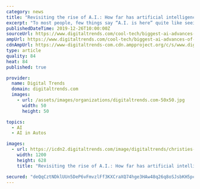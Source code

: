 ```yaml
---
category: news
title: "Revisiting the rise of A.I.: How far has artificial intelligence come since 2010?"
excerpt: "To most people, few things say “A.I. is here” quite like seeing an artificial intelligence defeat two champion Jeopardy ... Google officially unveiled its autonomous car program, now called Waymo. Over the decade that followed, dozens of other ..."
publishedDateTime: 2019-12-26T10:00:00Z
sourceUrl: https://www.digitaltrends.com/cool-tech/biggest-ai-advances-of-the-2010s/
ampUrl: https://www.digitaltrends.com/cool-tech/biggest-ai-advances-of-the-2010s/?amp
cdnAmpUrl: https://www-digitaltrends-com.cdn.ampproject.org/c/s/www.digitaltrends.com/cool-tech/biggest-ai-advances-of-the-2010s/?amp
type: article
quality: 84
heat: 84
published: true

provider:
  name: Digital Trends
  domain: digitaltrends.com
  images:
    - url: /assets/images/organizations/digitaltrends.com-50x50.jpg
      width: 50
      height: 50

topics:
  - AI
  - AI in Autos

images:
  - url: https://icdn2.digitaltrends.com/image/digitaltrends/christies-ai-art-header-1200x630-c-ar1.91.jpg
    width: 1200
    height: 628
    title: "Revisiting the rise of A.I.: How far has artificial intelligence come since 2010?"

secured: "deQqCztNDklUUn5DeP6vFmvzlFf3KXCraXQ74hge3HAw48q26q8oSJsbKH5pcfKG9DLFe/WjfC4kxDANJ5kD8XhIBGCxHkPmqcCk8LeqZqJBCtMlLcdLjSjXd4tzzYaJGlHB/QL8Kny3nOkRsKKOxCwNJoE+QJ1IHV25R3GRdyQ9HaLaEMAlGbnRpNKgNBWRjCoT5cAjtbuf12GBPijEiLsjUtfCo1ww6WHciMYrqKfvGULXTWBgZb5odE6Y//h+ejfEPps2JjwAELOuxNuJLkU2jbH2zEF4MvdPQZsBpbM=;mUxm1grWureUf+iM2ZGkCg=="
---
```


